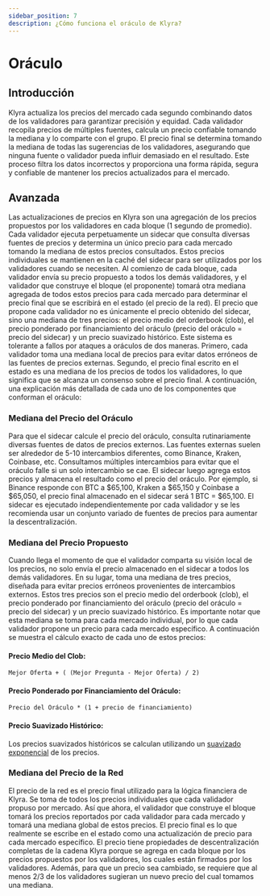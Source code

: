 ```yaml
---
sidebar_position: 7
description: ¿Cómo funciona el oráculo de Klyra?
---
```


# Oráculo

## Introducción
Klyra actualiza los precios del mercado cada segundo combinando datos de los validadores para garantizar precisión y equidad. Cada validador recopila precios de múltiples fuentes, calcula un precio confiable tomando la mediana y lo comparte con el grupo. El precio final se determina tomando la mediana de todas las sugerencias de los validadores, asegurando que ninguna fuente o validador pueda influir demasiado en el resultado. Este proceso filtra los datos incorrectos y proporciona una forma rápida, segura y confiable de mantener los precios actualizados para el mercado.

## Avanzada
Las actualizaciones de precios en Klyra son una agregación de los precios propuestos por los validadores en cada bloque (1 segundo de promedio). Cada validador ejecuta perpetuamente un sidecar que consulta diversas fuentes de precios y determina un único precio para cada mercado tomando la mediana de estos precios consultados. Estos precios individuales se mantienen en la caché del sidecar para ser utilizados por los validadores cuando se necesiten. Al comienzo de cada bloque, cada validador envía su precio propuesto a todos los demás validadores, y el validador que construye el bloque (el proponente) tomará otra mediana agregada de todos estos precios para cada mercado para determinar el precio final que se escribirá en el estado (el precio de la red). El precio que propone cada validador no es únicamente el precio obtenido del sidecar, sino una mediana de tres precios: el precio medio del orderbook (clob), el precio ponderado por financiamiento del oráculo (precio del oráculo = precio del sidecar) y un precio suavizado histórico. Este sistema es tolerante a fallos por ataques a oráculos de dos maneras. Primero, cada validador toma una mediana local de precios para evitar datos erróneos de las fuentes de precios externas. Segundo, el precio final escrito en el estado es una mediana de los precios de todos los validadores, lo que significa que se alcanza un consenso sobre el precio final. A continuación, una explicación más detallada de cada uno de los componentes que conforman el oráculo:

### Mediana del Precio del Oráculo
Para que el sidecar calcule el precio del oráculo, consulta rutinariamente diversas fuentes de datos de precios externos. Las fuentes externas suelen ser alrededor de 5-10 intercambios diferentes, como Binance, Kraken, Coinbase, etc. Consultamos múltiples intercambios para evitar que el oráculo falle si un solo intercambio se cae. El sidecar luego agrega estos precios y almacena el resultado como el precio del oráculo. Por ejemplo, si Binance responde con BTC a \$65,100, Kraken a \$65,150 y Coinbase a \$65,050, el precio final almacenado en el sidecar será 1 BTC = \$65,100. El sidecar es ejecutado independientemente por cada validador y se les recomienda usar un conjunto variado de fuentes de precios para aumentar la descentralización.

### Mediana del Precio Propuesto
Cuando llega el momento de que el validador comparta su visión local de los precios, no solo envía el precio almacenado en el sidecar a todos los demás validadores. En su lugar, toma una mediana de tres precios, diseñada para evitar precios erróneos provenientes de intercambios externos. Estos tres precios son el precio medio del orderbook (clob), el precio ponderado por financiamiento del oráculo (precio del oráculo = precio del sidecar) y un precio suavizado histórico. Es importante notar que esta mediana se toma para cada mercado individual, por lo que cada validador propone un precio para cada mercado específico. A continuación se muestra el cálculo exacto de cada uno de estos precios:

#### Precio Medio del Clob:
`Mejor Oferta + ( (Mejor Pregunta - Mejor Oferta) / 2)`

#### Precio Ponderado por Financiamiento del Oráculo:
`Precio del Oráculo * (1 + precio de financiamiento)`

#### Precio Suavizado Histórico:
Los precios suavizados históricos se calculan utilizando un [suavizado exponencial](https://es.wikipedia.org/wiki/Suavizamiento_exponencial) de los precios.

### Mediana del Precio de la Red
El precio de la red es el precio final utilizado para la lógica financiera de Klyra. Se toma de todos los precios individuales que cada validador propuso por mercado. Así que ahora, el validador que construye el bloque tomará los precios reportados por cada validador para cada mercado y tomará una mediana global de estos precios. El precio final es lo que realmente se escribe en el estado como una actualización de precio para cada mercado específico. El precio tiene propiedades de descentralización completas de la cadena Klyra porque se agrega en cada bloque por los precios propuestos por los validadores, los cuales están firmados por los validadores. Además, para que un precio sea cambiado, se requiere que al menos 2/3 de los validadores sugieran un nuevo precio del cual tomamos una mediana.